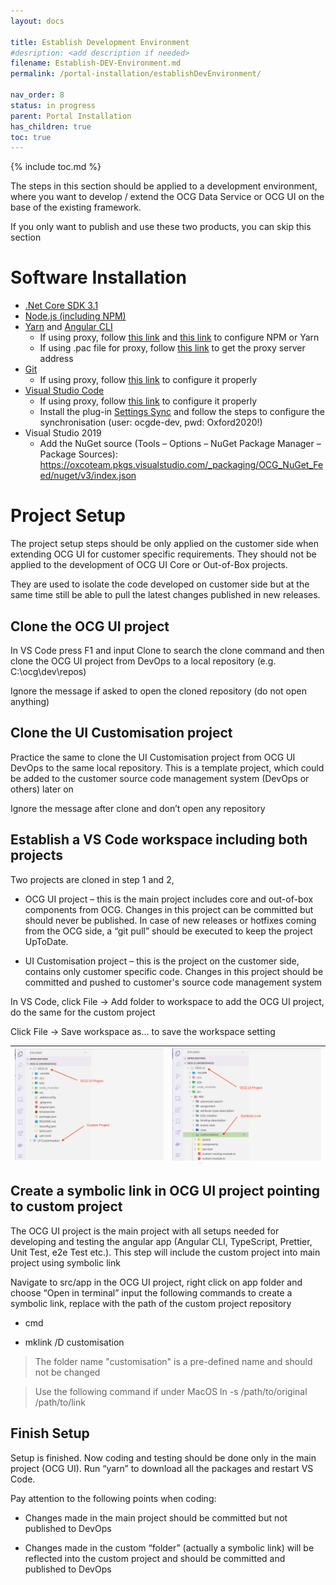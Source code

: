 ```yaml
---
layout: docs

title: Establish Development Environment
#desription: <add description if needed>
filename: Establish-DEV-Environment.md
permalink: /portal-installation/establishDevEnvironment/

nav_order: 8
status: in progress
parent: Portal Installation
has_children: true
toc: true
---
```


{% include toc.md %}


The steps in this section should be applied to a development environment, where you want to develop / extend the OCG Data Service or OCG UI on the base of the existing framework.

If you only want to publish and use these two products, you can skip this section


# Software Installation

- [.Net Core SDK 3.1](https://dotnet.microsoft.com/download/dotnet-core/3.1)
- [Node.js (including NPM)](https://nodejs.org/en/)
- [Yarn](https://classic.yarnpkg.com/en/) and [Angular CLI](https://cli.angular.io/)
  - If using proxy, follow [this link](https://tharakatechmind.wordpress.com/2018/03/19/how-to-setup-node-js-and-npm-behind-proxy/) and [this link](http://www.fladi.de/2014/02/06/howto-npm-hinter-einem-proxy-verwenden/) to configure NPM or Yarn
  - If using .pac file for proxy, follow [this link](https://stackoverflow.com/questions/25660936/using-npm-behind-corporate-proxy-pac) to get the proxy server address
- [Git](https://git-scm.com/)
  - If using proxy, follow [this link](https://gist.github.com/evantoli/f8c23a37eb3558ab8765) to configure it properly
- [Visual Studio Code](https://code.visualstudio.com/)
  - If using proxy, follow [this link](https://stackoverflow.com/questions/37730040/how-to-specify-a-user-id-and-password-for-visual-studio-code-with-an-authenticat) to configure it properly
  - Install the plug-in [Settings Sync](https://marketplace.visualstudio.com/items?itemName=Shan.code-settings-sync) and follow the steps to configure the synchronisation (user: ocgde-dev, pwd: Oxford2020!)
- Visual Studio 2019
  - Add the NuGet source (Tools – Options – NuGet Package Manager – Package Sources): https://oxcoteam.pkgs.visualstudio.com/_packaging/OCG_NuGet_Feed/nuget/v3/index.json

# Project Setup

The project setup steps should be only applied on the customer side when extending OCG UI for customer specific requirements. They should not be applied to the development of OCG UI Core or Out-of-Box projects.

They are used to isolate the code developed on customer side but at the same time still be able to pull the latest changes published in new releases.

## Clone the OCG UI project

In VS Code press F1 and input Clone to search the clone command and then clone the OCG UI project from DevOps to a local repository (e.g. C:\ocg\dev\repos)

Ignore the message if asked to open the cloned repository (do not open anything)

## Clone the UI Customisation project

Practice the same to clone the UI Customisation project from OCG UI DevOps to the same local repository. This is a template project, which could be added to the customer source code management system (DevOps or others) later on

Ignore the message after clone and don’t open any repository

## Establish a VS Code workspace including both projects

Two projects are cloned in step 1 and 2,

- OCG UI project – this is the main project includes core and out-of-box components from OCG. Changes in this project can be committed but should never be published. In case of new releases or hotfixes coming from the OCG side, a “git pull” should be executed to keep the project UpToDate.

- UI Customisation project – this is the project on the customer side, contains only customer specific code. Changes in this project should be committed and pushed to customer's source code management system

In VS Code, click File -> Add folder to workspace to add the OCG UI project, do the same for the custom project

Click File -> Save workspace as… to save the workspace setting

| ![project1_1.png](/img/project1_1-d482b136-dff7-4bf1-909b-e8a4b5746f8c.png) | ![project1_2.png](/img/project1_2.png) |
|--|--|

## Create a symbolic link in OCG UI project pointing to custom project

The OCG UI project is the main project with all setups needed for developing and testing the angular app (Angular CLI, TypeScript, Prettier, Unit Test, e2e Test etc.). This step will include the custom project into main project using symbolic link

Navigate to src/app in the OCG UI project, right click on app folder and choose “Open in terminal” input the following commands to create a symbolic link, replace <CustomProjectPath> with the path of the custom project repository

- cmd

- mklink /D customisation <CustomProjectPath>

>The folder name "customisation" is a pre-defined name and should not be changed

> Use the following command if under MacOS
> ln -s /path/to/original /path/to/link

## Finish Setup

Setup is finished. Now coding and testing should be done only in the main project (OCG UI). Run “yarn” to download all the packages and restart VS Code.

Pay attention to the following points when coding:

- Changes made in the main project should be committed but not published to DevOps

- Changes made in the custom “folder” (actually a symbolic link) will be reflected into the custom project and should be committed and published to DevOps
